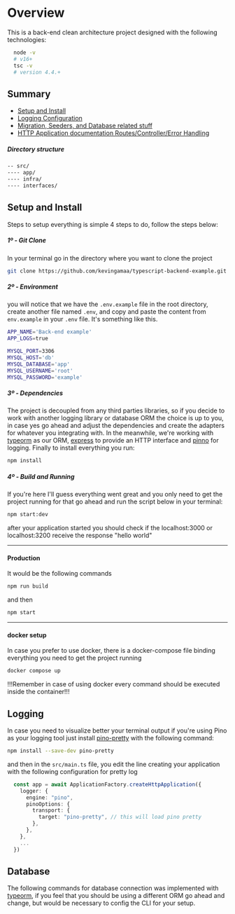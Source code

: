 # Overview

This is a back-end clean architecture project designed with the following technologies:

```bash
  node -v
  # v16+
  tsc -v
  # version 4.4.+
```

## Summary

-   [Setup and Install](https://github.com/kevingamaa/typescript-backend-example/blob/main/README.md#setup-and-install)
-   [Logging Configuration](https://github.com/kevingamaa/typescript-backend-example/blob/main/README.md#logging)
-   [Migration, Seeders, and Database related stuff](https://github.com/kevingamaa/typescript-backend-example/blob/main/README.md#database)
-   [HTTP Application documentation Routes/Controller/Error Handling](https://github.com/kevingamaa/typescript-backend-example/tree/main/src/interfaces/http)

##### Directory structure

```bash
-- src/
---- app/
---- infra/
---- interfaces/
```

## Setup and Install

Steps to setup everything is simple 4 steps to do, follow the steps below:

##### 1º - Git Clone

In your terminal go in the directory where you want to clone the project

```bash
git clone https://github.com/kevingamaa/typescript-backend-example.git
```

##### 2º - Environment

you will notice that we have the `.env.example` file in the root directory, create another file named `.env`, and copy and paste the content from `env.example` in your `.env` file. It's something like this.

```bash
APP_NAME='Back-end example'
APP_LOGS=true

MYSQL_PORT=3306
MYSQL_HOST='db'
MYSQL_DATABASE='app'
MYSQL_USERNAME='root'
MYSQL_PASSWORD='example'
```

##### 3º - Dependencies

The project is decoupled from any third parties libraries, so if you decide to work with another logging library or database ORM the choice is up to you, in case yes go ahead and adjust the dependencies and create the adapters for whatever you integrating with. In the meanwhile, we're working with [typeorm](https://typeorm.io/) as our ORM, [express](https://expressjs.com/pt-br/) to provide an HTTP interface and [pinno](https://github.com/pinojs/pino) for logging. Finally to install everything you run:

```bash
npm install
```

##### 4º - Build and Running

If you're here I'll guess everything went great and you only need to get the project running for that go ahead and run the script below in your terminal:

```bash
npm start:dev
```

after your application started you should check if the localhost:3000 or localhost:3200 receive the response "hello world"

---

#### Production

It would be the following commands

```bash
npm run build
```

and then

```bash
npm start
```

---

#### docker setup

In case you prefer to use docker, there is a docker-compose file binding everything you need to get the project running

```bash
docker compose up
```

!!!Remember in case of using docker every command should be executed inside the container!!!

## Logging

In case you need to visualize better your terminal output if you're using Pino as your logging tool just install [pino-pretty](https://github.com/pinojs/pino-pretty) with the following command:

```bash
npm install --save-dev pino-pretty
```

and then in the `src/main.ts` file, you edit the line creating your application with the following configuration for pretty log

```typescript
  const app = await ApplicationFactory.createHttpApplication({
    logger: {
      engine: "pino",
      pinoOptions: {
        transport: {
          target: "pino-pretty", // this will load pino pretty
        },
      },
    },
    ...
  })
```

## Database

The following commands for database connection was implemented with [typeorm](https://typeorm.io/), if you feel that you should be using a different ORM go ahead and change, but would be necessary to config the CLI for your setup.

